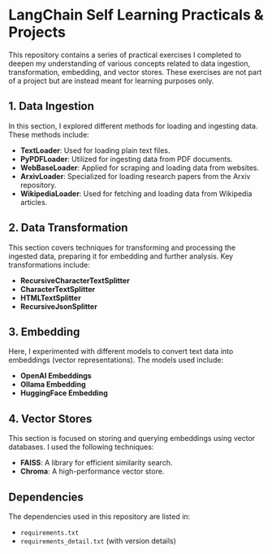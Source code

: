# LangChain Self Learning Practicals & Projects 

This repository contains a series of practical exercises I completed to deepen my understanding of various concepts related to data ingestion, transformation, embedding, and vector stores. These exercises are not part of a project but are instead meant for learning purposes only.

## 1. Data Ingestion

In this section, I explored different methods for loading and ingesting data. These methods include:

- **TextLoader**: Used for loading plain text files.
- **PyPDFLoader**: Utilized for ingesting data from PDF documents.
- **WebBaseLoader**: Applied for scraping and loading data from websites.
- **ArxivLoader**: Specialized for loading research papers from the Arxiv repository.
- **WikipediaLoader**: Used for fetching and loading data from Wikipedia articles.



## 2. Data Transformation

This section covers techniques for transforming and processing the ingested data, preparing it for embedding and further analysis. Key transformations include:

- **RecursiveCharacterTextSplitter**
- **CharacterTextSplitter**
- **HTMLTextSplitter**
- **RecursiveJsonSplitter**


## 3. Embedding

Here, I experimented with different models to convert text data into embeddings (vector representations). The models used include:

- **OpenAI Embeddings**
- **Ollama Embedding**
- **HuggingFace Embedding**

## 4. Vector Stores

This section is focused on storing and querying embeddings using vector databases. I used the following techniques:

- **FAISS**: A library for efficient similarity search.
- **Chroma**: A high-performance vector store.


## Dependencies

The dependencies used in this repository are listed in:
- `requirements.txt`
- `requirements_detail.txt` (with version details)
